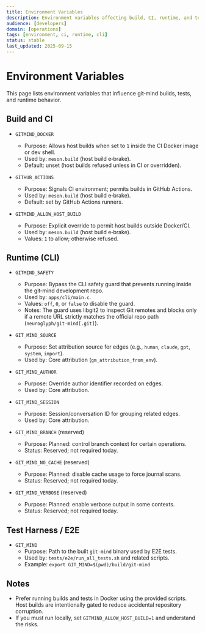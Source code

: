 ```yaml
---
title: Environment Variables
description: Environment variables affecting build, CI, runtime, and tests.
audience: [developers]
domain: [operations]
tags: [environment, ci, runtime, cli]
status: stable
last_updated: 2025-09-15
---
```


# Environment Variables

This page lists environment variables that influence git‑mind builds, tests, and runtime behavior.

## Build and CI

- `GITMIND_DOCKER`
  - Purpose: Allows host builds when set to `1` inside the CI Docker image or dev shell.
  - Used by: `meson.build` (host build e‑brake).
  - Default: unset (host builds refused unless in CI or overridden).

- `GITHUB_ACTIONS`
  - Purpose: Signals CI environment; permits builds in GitHub Actions.
  - Used by: `meson.build` (host build e‑brake).
  - Default: set by GitHub Actions runners.

- `GITMIND_ALLOW_HOST_BUILD`
  - Purpose: Explicit override to permit host builds outside Docker/CI.
  - Used by: `meson.build` (host build e‑brake).
  - Values: `1` to allow; otherwise refused.

## Runtime (CLI)

- `GITMIND_SAFETY`
  - Purpose: Bypass the CLI safety guard that prevents running inside the git‑mind development repo.
  - Used by: `apps/cli/main.c`.
  - Values: `off`, `0`, or `false` to disable the guard.
  - Notes: The guard uses libgit2 to inspect Git remotes and blocks only if a remote URL strictly matches the official repo path (`neuroglyph/git-mind[.git]`).

- `GIT_MIND_SOURCE`
  - Purpose: Set attribution source for edges (e.g., `human`, `claude`, `gpt`, `system`, `import`).
  - Used by: Core attribution (`gm_attribution_from_env`).

- `GIT_MIND_AUTHOR`
  - Purpose: Override author identifier recorded on edges.
  - Used by: Core attribution.

- `GIT_MIND_SESSION`
  - Purpose: Session/conversation ID for grouping related edges.
  - Used by: Core attribution.

- `GIT_MIND_BRANCH` (reserved)
  - Purpose: Planned: control branch context for certain operations.
  - Status: Reserved; not required today.

- `GIT_MIND_NO_CACHE` (reserved)
  - Purpose: Planned: disable cache usage to force journal scans.
  - Status: Reserved; not required today.

- `GIT_MIND_VERBOSE` (reserved)
  - Purpose: Planned: enable verbose output in some contexts.
  - Status: Reserved; not required today.

## Test Harness / E2E

- `GIT_MIND`
  - Purpose: Path to the built `git-mind` binary used by E2E tests.
  - Used by: `tests/e2e/run_all_tests.sh` and related scripts.
  - Example: `export GIT_MIND=$(pwd)/build/git-mind`

## Notes

- Prefer running builds and tests in Docker using the provided scripts. Host builds are intentionally gated to reduce accidental repository corruption.
- If you must run locally, set `GITMIND_ALLOW_HOST_BUILD=1` and understand the risks.
